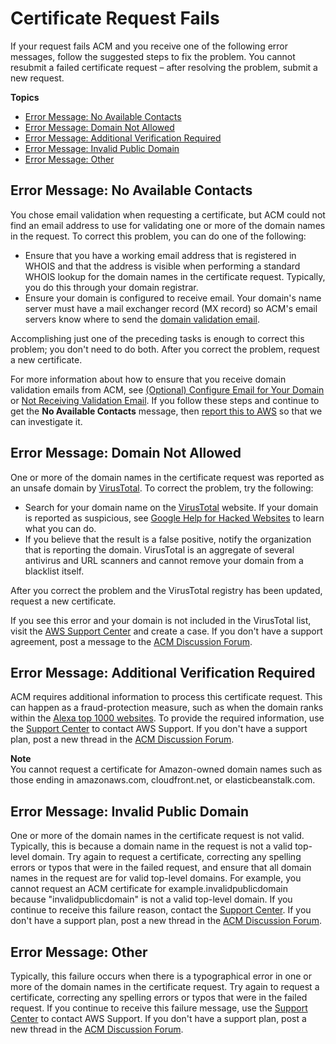 # Certificate Request Fails<a name="troubleshooting-failed"></a>

If your request fails ACM and you receive one of the following error messages, follow the suggested steps to fix the problem\. You cannot resubmit a failed certificate request – after resolving the problem, submit a new request\.

**Topics**
+ [Error Message: No Available Contacts](#failed-no-available-contacts)
+ [Error Message: Domain Not Allowed](#failed-domain-not-allowed)
+ [Error Message: Additional Verification Required](#failed-additional-verification-required)
+ [Error Message: Invalid Public Domain](#failed-invalid-domain)
+ [Error Message: Other](#failed-other)

## Error Message: No Available Contacts<a name="failed-no-available-contacts"></a>

You chose email validation when requesting a certificate, but ACM could not find an email address to use for validating one or more of the domain names in the request\. To correct this problem, you can do one of the following:
+ Ensure that you have a working email address that is registered in WHOIS and that the address is visible when performing a standard WHOIS lookup for the domain names in the certificate request\. Typically, you do this through your domain registrar\.
+ Ensure your domain is configured to receive email\. Your domain's name server must have a mail exchanger record \(MX record\) so ACM's email servers know where to send the [domain validation email](gs-acm-validate-email.md)\.

Accomplishing just one of the preceding tasks is enough to correct this problem; you don't need to do both\. After you correct the problem, request a new certificate\. 

For more information about how to ensure that you receive domain validation emails from ACM, see [\(Optional\) Configure Email for Your Domain](setup-email.md) or [Not Receiving Validation Email](troubleshooting-email-validation.md#troubleshooting-no-mail)\. If you follow these steps and continue to get the **No Available Contacts** message, then [report this to AWS](https://console.aws.amazon.com/support/home) so that we can investigate it\.

## Error Message: Domain Not Allowed<a name="failed-domain-not-allowed"></a>

One or more of the domain names in the certificate request was reported as an unsafe domain by [VirusTotal](https://www.virustotal.com/gui/home/url)\. To correct the problem, try the following:
+ Search for your domain name on the [VirusTotal](https://www.virustotal.com/gui/home/url) website\. If your domain is reported as suspicious, see [Google Help for Hacked Websites]() to learn what you can do\.
+ If you believe that the result is a false positive, notify the organization that is reporting the domain\. VirusTotal is an aggregate of several antivirus and URL scanners and cannot remove your domain from a blacklist itself\.

After you correct the problem and the VirusTotal registry has been updated, request a new certificate\.

If you see this error and your domain is not included in the VirusTotal list, visit the [AWS Support Center](https://console.aws.amazon.com/support/home) and create a case\. If you don't have a support agreement, post a message to the [ACM Discussion Forum](https://forums.aws.amazon.com/forum.jspa?forumID=206)\.

## Error Message: Additional Verification Required<a name="failed-additional-verification-required"></a>

ACM requires additional information to process this certificate request\. This can happen as a fraud\-protection measure, such as when the domain ranks within the [Alexa top 1000 websites](https://aws.amazon.com/marketplace/pp/Amazon-Web-Services-Alexa-Top-Sites/B07QK2XWNV)\. To provide the required information, use the [Support Center](https://console.aws.amazon.com/support/home) to contact AWS Support\. If you don't have a support plan, post a new thread in the [ACM Discussion Forum](https://forums.aws.amazon.com/forum.jspa?forumID=206)\. 

**Note**  
You cannot request a certificate for Amazon\-owned domain names such as those ending in amazonaws\.com, cloudfront\.net, or elasticbeanstalk\.com\.

## Error Message: Invalid Public Domain<a name="failed-invalid-domain"></a>

One or more of the domain names in the certificate request is not valid\. Typically, this is because a domain name in the request is not a valid top\-level domain\. Try again to request a certificate, correcting any spelling errors or typos that were in the failed request, and ensure that all domain names in the request are for valid top\-level domains\. For example, you cannot request an ACM certificate for example\.invalidpublicdomain because "invalidpublicdomain" is not a valid top\-level domain\. If you continue to receive this failure reason, contact the [Support Center](https://console.aws.amazon.com/support/home)\. If you don't have a support plan, post a new thread in the [ACM Discussion Forum](https://forums.aws.amazon.com/forum.jspa?forumID=206)\.

## Error Message: Other<a name="failed-other"></a>

Typically, this failure occurs when there is a typographical error in one or more of the domain names in the certificate request\. Try again to request a certificate, correcting any spelling errors or typos that were in the failed request\. If you continue to receive this failure message, use the [Support Center](https://console.aws.amazon.com/support/home) to contact AWS Support\. If you don't have a support plan, post a new thread in the [ACM Discussion Forum](https://forums.aws.amazon.com/forum.jspa?forumID=206)\.
